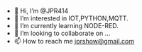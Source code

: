 - 👋 Hi, I’m @JPR414
- 👀 I’m interested in IOT,PYTHON,MQTT.
- 🌱 I’m currently learning NODE-RED.
- 💞️ I’m looking to collaborate on ...
- 📫 How to reach me jprshow@gmail.com

<!---
JPR414/JPR414 is a ✨ special ✨ repository because its `README.md` (this file) appears on your GitHub profile.
You can click the Preview link to take a look at your changes.
--->
